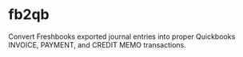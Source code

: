 fb2qb
=====

Convert Freshbooks exported journal entries into proper Quickbooks INVOICE, PAYMENT, and CREDIT MEMO transactions.
